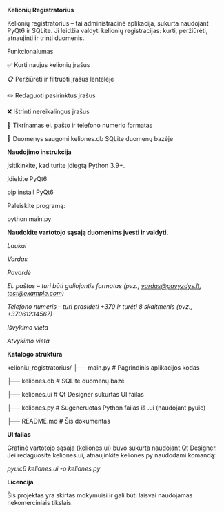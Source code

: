 **Kelionių Registratorius**

Kelionių registratorius – tai administracinė aplikacija, sukurta naudojant PyQt6 ir SQLite. Ji leidžia valdyti kelionių registracijas: kurti, peržiūrėti, atnaujinti ir trinti duomenis.

Funkcionalumas

✅ Kurti naujus kelionių įrašus

📋 Peržiūrėti ir filtruoti įrašus lentelėje

✏️ Redaguoti pasirinktus įrašus

❌ Ištrinti nereikalingus įrašus

🔐 Tikrinamas el. pašto ir telefono numerio formatas

💾 Duomenys saugomi keliones.db SQLite duomenų bazėje

**Naudojimo instrukcija**

Įsitikinkite, kad turite įdiegtą Python 3.9+.

Įdiekite PyQt6:

pip install PyQt6

Paleiskite programą:

python main.py

**Naudokite vartotojo sąsają duomenims įvesti ir valdyti.**

*Laukai*

*Vardas*

*Pavardė*

*El. paštas – turi būti galiojantis formatas (pvz., vardas@pavyzdys.lt, test@example.com)*

*Telefono numeris – turi prasidėti +370 ir turėti 8 skaitmenis (pvz., +37061234567)*

*Išvykimo vieta*

*Atvykimo vieta*

**Katalogo struktūra**

kelioniu_registratorius/
├── main.py              # Pagrindinis aplikacijos kodas

├── keliones.db          # SQLite duomenų bazė

├── keliones.ui          # Qt Designer sukurtas UI failas

├── keliones.py          # Sugeneruotas Python failas iš .ui (naudojant pyuic)

├── README.md            # Šis dokumentas

**UI failas**

Grafinė vartotojo sąsaja (keliones.ui) buvo sukurta naudojant Qt Designer. Jei redaguosite keliones.ui, atnaujinkite keliones.py naudodami komandą:

*pyuic6 keliones.ui -o keliones.py*

**Licencija**

Šis projektas yra skirtas mokymuisi ir gali būti laisvai naudojamas nekomerciniais tikslais.
